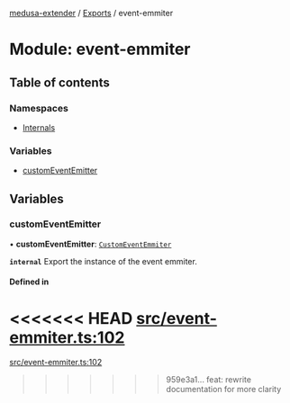 [medusa-extender](../README.md) / [Exports](../modules.md) / event-emmiter

# Module: event-emmiter

## Table of contents

### Namespaces

- [Internals](event_emmiter.Internals.md)

### Variables

- [customEventEmitter](event_emmiter.md#customeventemitter)

## Variables

### customEventEmitter

• **customEventEmitter**: [`CustomEventEmmiter`](../classes/event_emmiter.Internals.CustomEventEmmiter.md)

**`internal`**
Export the instance of the event emmiter.

#### Defined in

<<<<<<< HEAD
[src/event-emmiter.ts:102](https://github.com/adrien2p/medusa-extender/blob/b52b129/src/event-emmiter.ts#L102)
=======
[src/event-emmiter.ts:102](https://github.com/adrien2p/medusa-extender/blob/e917dcd/src/event-emmiter.ts#L102)
>>>>>>> 959e3a1... feat: rewrite documentation for more clarity
